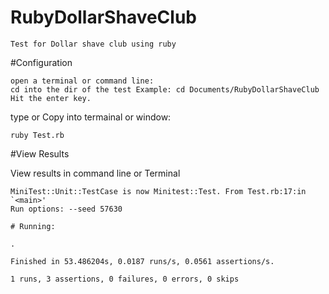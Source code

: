 # RubyDollarShaveClub
    
    Test for Dollar shave club using ruby

#Configuration
    
    open a terminal or command line:
    cd into the dir of the test Example: cd Documents/RubyDollarShaveClub
    Hit the enter key.
    

type or Copy into termainal or window:
    
    ruby Test.rb

#View Results

View results in command line or Terminal
    
    MiniTest::Unit::TestCase is now Minitest::Test. From Test.rb:17:in `<main>'
    Run options: --seed 57630

    # Running:

    .

    Finished in 53.486204s, 0.0187 runs/s, 0.0561 assertions/s.

    1 runs, 3 assertions, 0 failures, 0 errors, 0 skips
